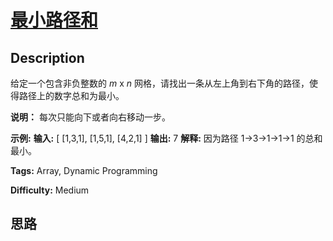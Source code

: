 # [最小路径和][title]

## Description

给定一个包含非负整数的 _m_  x  _n_  网格，请找出一条从左上角到右下角的路径，使得路径上的数字总和为最小。

**说明：** 每次只能向下或者向右移动一步。

**示例:**
            **输入:**    [      [1,3,1],      [1,5,1],      [4,2,1]    ]    **输出:** 7    **解释:** 因为路径 1->3->1->1->1 的总和最小。    


**Tags:** Array, Dynamic Programming

**Difficulty:** Medium

## 思路

[title]: https://leetcode-cn.com/problems/minimum-path-sum
